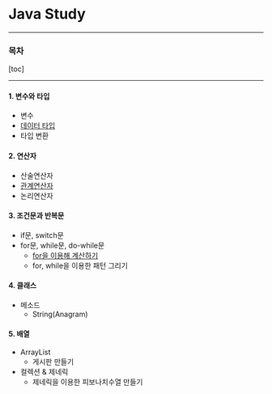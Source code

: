 # Java Study
- - -
### 목차
[toc]
- - -
#### 1. 변수와 타입
- 변수
- [데이터 타입](https://github.com/iNusz/Java-Study/blob/master/Java/변수와%20타입/데이터%20타입.md#예제)
- 타입 변환

#### 2. 연산자
- 산술연산자
- [관계연산자](https://github.com/iNusz/Java-Study/blob/master/Java/연산자/관계연산자.md)
- 논리연산자

#### 3. 조건문과 반복문
- if문, switch문 
- for문, while문, do-while문
	- [for을 이용해 계산하기](https://github.com/iNusz/Java-Study/blob/master/Java/조건문과%20반복문/for문%2C%20while문%2C%20do-while문/for을%20이용해%20계산.md)
	- for, while을 이용한 패턴 그리기

#### 4. 클래스
- 메소드
	- String(Anagram)

#### 5. 배열
- ArrayList
	- 게시판 만들기
- 컬렉션 & 제네릭
	- 제네릭을 이용한 피보나치수열 만들기


